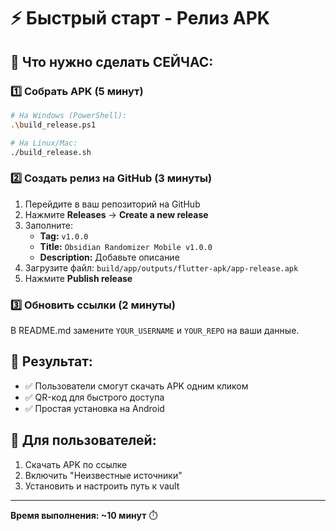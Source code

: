 # ⚡ Быстрый старт - Релиз APK

## 🎯 Что нужно сделать СЕЙЧАС:

### 1️⃣ Собрать APK (5 минут)
```bash
# На Windows (PowerShell):
.\build_release.ps1

# На Linux/Mac:
./build_release.sh
```

### 2️⃣ Создать релиз на GitHub (3 минуты)
1. Перейдите в ваш репозиторий на GitHub
2. Нажмите **Releases** → **Create a new release**
3. Заполните:
   - **Tag:** `v1.0.0`
   - **Title:** `Obsidian Randomizer Mobile v1.0.0`
   - **Description:** Добавьте описание
4. Загрузите файл: `build/app/outputs/flutter-apk/app-release.apk`
5. Нажмите **Publish release**

### 3️⃣ Обновить ссылки (2 минуты)
В README.md замените `YOUR_USERNAME` и `YOUR_REPO` на ваши данные.

## 🚀 Результат:
- ✅ Пользователи смогут скачать APK одним кликом
- ✅ QR-код для быстрого доступа
- ✅ Простая установка на Android

## 📱 Для пользователей:
1. Скачать APK по ссылке
2. Включить "Неизвестные источники"
3. Установить и настроить путь к vault

---

**Время выполнения: ~10 минут** ⏱️ 